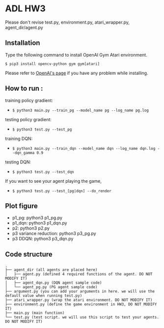 # ADL HW3
Please don't revise test.py, environment.py,  atari_wrapper.py,  agent_dir/agent.py

## Installation
Type the following command to install OpenAI Gym Atari environment.

`$ pip3 install opencv-python gym gym[atari]`

Please refer to [OpenAI's page](https://github.com/openai/gym) if you have any problem while installing.

## How to run :
training policy gradient:
* `$ python3 main.py --train_pg --model_name pg --log_name pg.log`

testing policy gradient:
* `$ python3 test.py --test_pg`

training DQN:
* `$ python3 main.py --train_dqn --model_name dqn --log_name dqn.log --dqn_gamma 0.9`

testing DQN:
* `$ python3 test.py --test_dqn`

If you want to see your agent playing the game,
* `$ python3 test.py --test_[pg|dqn] --do_render`

## Plot figure

* p1_pg: python3 p1_pg.py
* p1_dqn: python3 p1_dqn.py
* p2: python3 p2.py
* p3 variance reduction: python3 p3_pg.py
* p3 DDQN: python3 p3_dqn.py


## Code structure

```
.
├── agent_dir (all agents are placed here)
│   ├── agent.py (defined 4 required functions of the agent. DO NOT MODIFY IT)
│   ├── agent_dqn.py (DQN agent sample code)
│   └── agent_pg.py (PG agent sample code)
├── argument.py (you can add your arguments in here. we will use the default value when running test.py)
├── atari_wrapper.py (wrap the atari environment. DO NOT MODIFY IT)
├── environment.py (define the game environment in HW3, DO NOT MODIFY IT)
├── main.py (main function)
└── test.py (test script. we will use this script to test your agents. DO NOT MODIFY IT)

```
